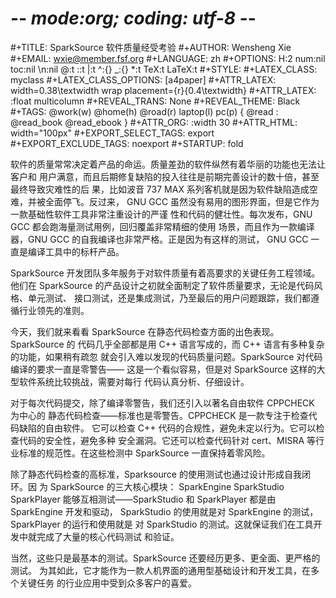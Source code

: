 # -*- mode:org; coding: utf-8 -*-

#+TITLE:     SparkSource 软件质量经受考验
#+AUTHOR:    Wensheng Xie
#+EMAIL:     wxie@member.fsf.org
#+LANGUAGE:  zh
#+OPTIONS: H:2 num:nil toc:nil \n:nil @:t ::t |:t ^:{} _:{} *:t TeX:t LaTeX:t
#+STYLE: <link rel="stylesheet" type="text/css" href="org.css" />
#+LATEX_CLASS: myclass
#+LATEX_CLASS_OPTIONS: [a4paper]
#+ATTR_LATEX: width=0.38\textwidth wrap placement={r}{0.4\textwidth}
#+ATTR_LATEX: :float multicolumn
#+REVEAL_TRANS: None
#+REVEAL_THEME: Black
#+TAGS: @work(w) @home(h) @road(r) laptop(l) pc(p) { @read : @read_book @read_ebook }
#+ATTR_ORG: :width 30
#+ATTR_HTML: width="100px"
#+EXPORT_SELECT_TAGS: export
#+EXPORT_EXCLUDE_TAGS: noexport
#+STARTUP: fold

软件的质量常常决定着产品的命运。质量差劲的软件纵然有着华丽的功能也无法让客户和
用户满意，而且后期修复缺陷的投入往往是前期完善设计的数十倍，甚至最终导致灾难性的后
果，比如波音 737 MAX 系列客机就是因为软件缺陷造成空难，并被全面停飞。反过来，
GNU GCC 虽然没有易用的图形界面，但是它作为一款基础性软件工具非常注重设计的严谨
性和代码的健壮性。每次发布，GNU GCC 都会跑海量测试用例，回归覆盖非常精细的使用
场景，而且作为一款编译器，GNU GCC 的自我编译也非常严格。正是因为有这样的测试，
GNU GCC 一直是编译工具中的标杆产品。

SparkSource 开发团队多年服务于对软件质量有着高要求的关键任务工程领域。他们在
SparkSource 的产品设计之初就全面制定了软件质量要求，无论是代码风格、单元测试、
接口测试，还是集成测试，乃至最后的用户问题跟踪，我们都遵循行业领先的准则。

今天，我们就来看看 SparkSource 在静态代码检查方面的出色表现。SparkSource 的
代码几乎全部都是用 C++ 语言写成的，而 C++ 语言有多种复杂的功能，如果稍有疏忽
就会引入难以发现的代码质量问题。SparkSource 对代码编译的要求一直是零警告——
这是一个看似容易，但是对 SparkSource 这样的大型软件系统比较挑战，需要对每行
代码认真分析、仔细设计。

对于每次代码提交，除了编译零警告，我们还引入以著名自由软件 CPPCHECK 为中心的
静态代码检查——标准也是零警告。CPPCHECK 是一款专注于检查代码缺陷的自由软件。
它可以检查 C++ 代码的合规性，避免未定以行为。它可以检查代码的安全性，避免多种
安全漏洞。它还可以检查代码针对 cert、MISRA 等行业标准的规范性。在这些检测中
SparkSource 一直保持着零风险。

除了静态代码检查的高标准，Sparksource 的使用测试也通过设计形成自我闭环。因
为 SparkSource 的三大核心模块：
SparkEngine
SparkStudio
SparkPlayer
能够互相测试——SparkStudio 和 SparkPlayer 都是由 SparkEngine 开发和驱动，
SparkStudio 的使用就是对 SparkEngine 的测试，SparkPlayer 的运行和使用就是
对 SparkStudio 的测试。这就保证我们在工具开发中就完成了大量的核心代码测试
和验证。

当然，这些只是最基本的测试。SparkSource 还要经历更多、更全面、更严格的测试。
为其如此，它才能作为一款人机界面的通用型基础设计和开发工具，在多个关键任务
的行业应用中受到众多客户的喜爱。
